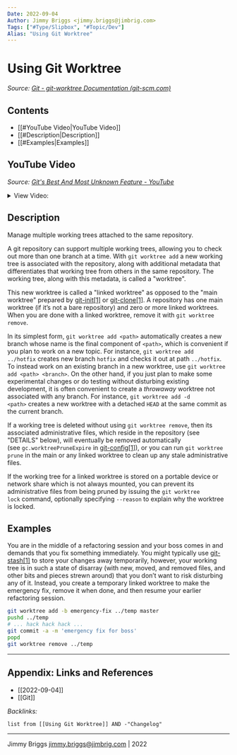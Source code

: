 ```yaml
---
Date: 2022-09-04
Author: Jimmy Briggs <jimmy.briggs@jimbrig.com>
Tags: ["#Type/Slipbox", "#Topic/Dev"]
Alias: "Using Git Worktree"
---
```


# Using Git Worktree

*Source: [Git - git-worktree Documentation (git-scm.com)](https://git-scm.com/docs/git-worktree)*

## Contents

- [[#YouTube Video|YouTube Video]]
- [[#Description|Description]]
- [[#Examples|Examples]]


## YouTube Video

*Source: [Git's Best And Most Unknown Feature - YouTube](https://www.youtube.com/watch?v=2uEqYw-N8uE)*

<details><summary>View Video:</summary><p>
<iframe title="Git's Best And Most Unknown Feature" src="https://www.youtube.com/embed/2uEqYw-N8uE?feature=oembed" height="113" width="200" allowfullscreen="" allow="fullscreen" style="aspect-ratio: 1.76991 / 1; width: 100%; height: 100%;"></iframe>	
</p></details>



## Description

Manage multiple working trees attached to the same repository.

A git repository can support multiple working trees, allowing you to check out more than one branch at a time. With `git worktree add` a new working tree is associated with the repository, along with additional metadata that differentiates that working tree from others in the same repository. The working tree, along with this metadata, is called a "worktree".

This new worktree is called a "linked worktree" as opposed to the "main worktree" prepared by [git-init[1]](https://git-scm.com/docs/git-init) or [git-clone[1]](https://git-scm.com/docs/git-clone). A repository has one main worktree (if it’s not a bare repository) and zero or more linked worktrees. When you are done with a linked worktree, remove it with `git worktree remove`.

In its simplest form, `git worktree add <path>` automatically creates a new branch whose name is the final component of `<path>`, which is convenient if you plan to work on a new topic. For instance, `git worktree add ../hotfix` creates new branch `hotfix` and checks it out at path `../hotfix`. To instead work on an existing branch in a new worktree, use `git worktree add <path> <branch>`. On the other hand, if you just plan to make some experimental changes or do testing without disturbing existing development, it is often convenient to create a _throwaway_ worktree not associated with any branch. For instance, `git worktree add -d <path>` creates a new worktree with a detached `HEAD` at the same commit as the current branch.

If a working tree is deleted without using `git worktree remove`, then its associated administrative files, which reside in the repository (see "DETAILS" below), will eventually be removed automatically (see `gc.worktreePruneExpire` in [git-config[1]](https://git-scm.com/docs/git-config)), or you can run `git worktree prune` in the main or any linked worktree to clean up any stale administrative files.

If the working tree for a linked worktree is stored on a portable device or network share which is not always mounted, you can prevent its administrative files from being pruned by issuing the `git worktree lock` command, optionally specifying `--reason` to explain why the worktree is locked.

## Examples

You are in the middle of a refactoring session and your boss comes in and demands that you fix something immediately. You might typically use [git-stash[1]](https://git-scm.com/docs/git-stash) to store your changes away temporarily, however, your working tree is in such a state of disarray (with new, moved, and removed files, and other bits and pieces strewn around) that you don’t want to risk disturbing any of it. Instead, you create a temporary linked worktree to make the emergency fix, remove it when done, and then resume your earlier refactoring session.

```bash
git worktree add -b emergency-fix ../temp master
pushd ../temp
# ... hack hack hack ...
git commit -a -m 'emergency fix for boss'
popd
git worktree remove ../temp
```

***

## Appendix: Links and References

- [[2022-09-04]]
- [[Git]]

*Backlinks:*

```dataview
list from [[Using Git Worktree]] AND -"Changelog"
```

***

Jimmy Briggs <jimmy.briggs@jimbrig.com> | 2022

